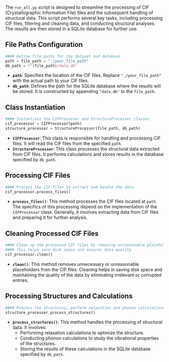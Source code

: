 
The `run_all.py` script is designed to streamline the processing of CIF (Crystallographic Information File) files and the subsequent handling of structural data. This script performs several key tasks, including processing CIF files, filtering and cleaning data, and conducting structural analyses. The results are then stored in a SQLite database for further use.

## File Paths Configuration

```python
#### Define file paths for the dataset and database
path = file_path = "./your_file_path"
db_path = f"{file_path}/data.db"
```

- **`path`**: Specifies the location of the CIF files. Replace `"./your_file_path"` with the actual path to your CIF files.
- **`db_path`**: Defines the path for the SQLite database where the results will be stored. It is constructed by appending `"data.db"` to the `file_path`.

## Class Instantiation

```python
#### Instantiate the CIFProcessor and StructureProcessor classes
cif_processor = CIFProcessor(path)
structure_processor = StructureProcessor(file_path, db_path)
```

- **`CIFProcessor`**: This class is responsible for handling and processing CIF files. It will read the CIF files from the specified `path`.
- **`StructureProcessor`**: This class processes the structural data extracted from CIF files. It performs calculations and stores results in the database specified by `db_path`.

## Processing CIF Files

```python
#### Process the CIF files to extract and handle the data
cif_processor.process_files()
```

- **`process_files()`**: This method processes the CIF files located at `path`. The specifics of this processing depend on the implementation of the `CIFProcessor` class. Generally, it involves extracting data from CIF files and preparing it for further analysis.


## Cleaning Processed CIF Files

```python
#### Clean up the processed CIF files by removing unreasonable placeholders
#### This helps save disk space and ensures data quality
cif_processor.clean()
```

- **`clean()`**: This method removes unnecessary or unreasonable placeholders from the CIF files. Cleaning helps in saving disk space and maintaining the quality of the data by eliminating irrelevant or corrupted entries.

## Processing Structures and Calculations

```python
#### Process the structures, perform relaxation and phonon calculations, and package the results into the database
structure_processor.process_structures()
```

- **`process_structures()`**: This method handles the processing of structural data. It involves:
  - Performing relaxation calculations to optimize the structure.
  - Conducting phonon calculations to study the vibrational properties of the structures.
  - Storing the results of these calculations in the SQLite database specified by `db_path`.




